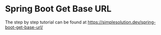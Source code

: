 # Spring Boot Get Base URL
The step by step tutorial can be found at https://simplesolution.dev/spring-boot-get-base-url/ 
